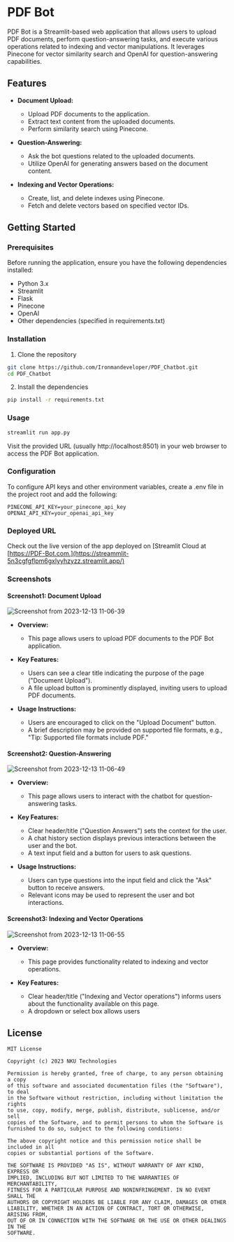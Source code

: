 # PDF Bot

PDF Bot is a Streamlit-based web application that allows users to upload PDF documents, perform question-answering tasks, and execute various operations related to indexing and vector manipulations. It leverages Pinecone for vector similarity search and OpenAI for question-answering capabilities.

## Features

- **Document Upload:**
  - Upload PDF documents to the application.
  - Extract text content from the uploaded documents.
  - Perform similarity search using Pinecone.

- **Question-Answering:**
  - Ask the bot questions related to the uploaded documents.
  - Utilize OpenAI for generating answers based on the document content.

- **Indexing and Vector Operations:**
  - Create, list, and delete indexes using Pinecone.
  - Fetch and delete vectors based on specified vector IDs.

## Getting Started

### Prerequisites

Before running the application, ensure you have the following dependencies installed:

- Python 3.x
- Streamlit
- Flask
- Pinecone
- OpenAI
- Other dependencies (specified in requirements.txt)

 ### Installation

1. Clone the repository

```bash
git clone https://github.com/Ironmandeveloper/PDF_Chatbot.git
cd PDF_Chatbot
```
2. Install the dependencies
```bash
pip install -r requirements.txt
```
 ### Usage
```bash
streamlit run app.py
```
Visit the provided URL (usually http://localhost:8501) in your web browser to access the PDF Bot application.



### Configuration

To configure API keys and other environment variables, create a .env file in the project root and add the following:
``` env
PINECONE_API_KEY=your_pinecone_api_key
OPENAI_API_KEY=your_openai_api_key
```

### Deployed URL
Check out the live version of the app deployed on [Streamlit Cloud at [https://PDF-Bot.com.](https://streammlit-5n3cgfgflpm6gxlyyhzyzz.streamlit.app/)



### Screenshots
#### Screenshot1: Document Upload
![Screenshot from 2023-12-13 11-06-39](https://github.com/Ironmandeveloper/PDF_Chatbot/assets/132562232/bd081b11-75db-42b3-a62a-b23575448352)
- **Overview:**
  - This page allows users to upload PDF documents to the PDF Bot application.

 
 
- **Key Features:**
  - Users can see a clear title indicating the purpose of the page ("Document Upload").
  - A file upload button is prominently displayed, inviting users to upload PDF documents.

  
- **Usage Instructions:**

  - Users are encouraged to click on the "Upload Document" button.
  - A brief description may be provided on supported file formats, e.g., "Tip: Supported file formats include PDF."

#### Screenshot2: Question-Answering
![Screenshot from 2023-12-13 11-06-49](https://github.com/Ironmandeveloper/PDF_Chatbot/assets/132562232/74537902-3ba5-4752-a2d8-ca53622fd36f)


- **Overview:**

  - This page allows users to interact with the chatbot for question-answering tasks.
- **Key Features:**

  - Clear header/title ("Question Answers") sets the context for the user.
  - A chat history section displays previous interactions between the user and the bot.
  - A text input field and a button for users to ask questions.
- **Usage Instructions:**

  - Users can type questions into the input field and click the "Ask" button to receive answers.
  - Relevant icons may be used to represent the user and bot interactions.
#### Screenshot3: Indexing and Vector Operations
![Screenshot from 2023-12-13 11-06-55](https://github.com/Ironmandeveloper/PDF_Chatbot/assets/132562232/12f4d535-bfc0-4a07-8329-1e2e26cd2ab5)

- **Overview:**

  - This page provides functionality related to indexing and vector operations.
- **Key Features:**

  - Clear header/title ("Indexing and Vector operations") informs users about the functionality available on this page.
  - A dropdown or select box allows users
## License
```
MIT License

Copyright (c) 2023 NKU Technologies

Permission is hereby granted, free of charge, to any person obtaining a copy
of this software and associated documentation files (the "Software"), to deal
in the Software without restriction, including without limitation the rights
to use, copy, modify, merge, publish, distribute, sublicense, and/or sell
copies of the Software, and to permit persons to whom the Software is
furnished to do so, subject to the following conditions:

The above copyright notice and this permission notice shall be included in all
copies or substantial portions of the Software.

THE SOFTWARE IS PROVIDED "AS IS", WITHOUT WARRANTY OF ANY KIND, EXPRESS OR
IMPLIED, INCLUDING BUT NOT LIMITED TO THE WARRANTIES OF MERCHANTABILITY,
FITNESS FOR A PARTICULAR PURPOSE AND NONINFRINGEMENT. IN NO EVENT SHALL THE
AUTHORS OR COPYRIGHT HOLDERS BE LIABLE FOR ANY CLAIM, DAMAGES OR OTHER
LIABILITY, WHETHER IN AN ACTION OF CONTRACT, TORT OR OTHERWISE, ARISING FROM,
OUT OF OR IN CONNECTION WITH THE SOFTWARE OR THE USE OR OTHER DEALINGS IN THE
SOFTWARE.
```



